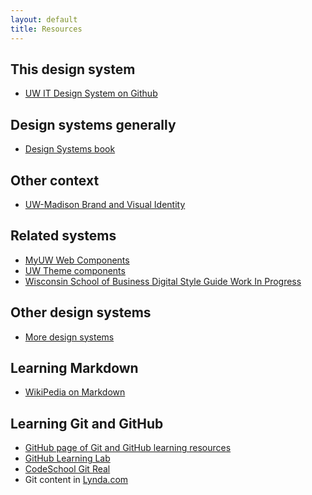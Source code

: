 ```yaml
---
layout: default
title: Resources
---
```


## This design system

- [UW IT Design System on Github](https://github.com/UW-Madison-DoIT/uw-it-design-system)

## Design systems generally

- [Design Systems book][]

## Other context

- [UW-Madison Brand and Visual Identity](https://brand.wisc.edu/)

## Related systems

- [MyUW Web Components](https://myuw-web-components.github.io/)
- [UW Theme components](https://www.wisc.edu/components/)
- [Wisconsin School of Business Digital Style Guide Work In Progress][]

## Other design systems

- [More design systems](https://github.com/alexpate/awesome-design-systems)

## Learning Markdown

- [WikiPedia on Markdown](https://en.wikipedia.org/wiki/Markdown)

## Learning Git and GitHub

- [GitHub page of Git and GitHub learning resources][]
- [GitHub Learning Lab](https://lab.github.com/)
- [CodeSchool Git Real](https://www.pluralsight.com/courses/code-school-git-real)
- Git content in [Lynda.com][Lynda in MyUW]

[wisconsin school of business digital style guide work in progress]: https://designlibrary.wsb.wisc.edu
[Lynda in MyUW]: https://my.wisc.edu/web/apps/details/lynda-dot-com-at-uw-madison
[GitHub page of Git and GitHub learning resources]: https://help.github.com/en/articles/git-and-github-learning-resources
[Design Systems book]: https://www.smashingmagazine.com/printed-books/design-systems/
